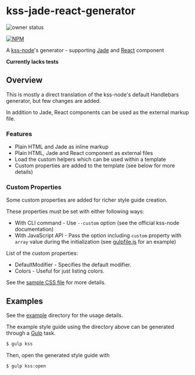 # kss-jade-react-generator

![owner status](https://img.shields.io/badge/owner-busy-red.svg)

[![NPM](https://nodei.co/npm/kss-jade-react-generator.png)](https://nodei.co/npm/kss-jade-react-generator/)

A [kss-node](http://kss-node.github.io/kss-node/)'s generator - supporting [Jade](http://jade-lang.com/) and [React](https://facebook.github.io/react/) component

**Currently lacks tests**

## Overview
This is mostly a direct translation of the kss-node's default Handlebars generator, but few changes are added.

In addition to Jade, React components can be used as the external markup file.

### Features
- Plain HTML and Jade as inline markup
- Plain HTML, Jade and React component as external files
- Load the custom helpers which can be used within a template
- Custom properties are added to the template (see below for more details)

### Custom Properties
Some custom properties are added for richer style guide creation.

These properties must be set with either following ways:
* With CLI command - Use `--custom` option (see the official kss-node documentation)
* With JavaScript API - Pass the option including `custom` property with `array` value during the initialization (see [gulpfile.js](https://github.com/kotorieclair/kss-jade-react-generator/blob/master/gulpfile.js) for an example)

List of the custom properties:
* DefaultModifier - Specifies the default modifier.
* Colors - Useful for just listing colors.

See the [sample CSS file](https://github.com/kotorieclair/kss-jade-react-generator/tree/master/example/styles/properties.css) for more details.

## Examples
See the [example](https://github.com/kotorieclair/kss-jade-react-generator/tree/master/example) directory for the usage details.

The example style guide using the directory above can be generated through a [Gulp](http://gulpjs.com/) task.
```bash
$ gulp kss
```
Then, open the generated style guide with
```bash
$ gulp kss:open
```
